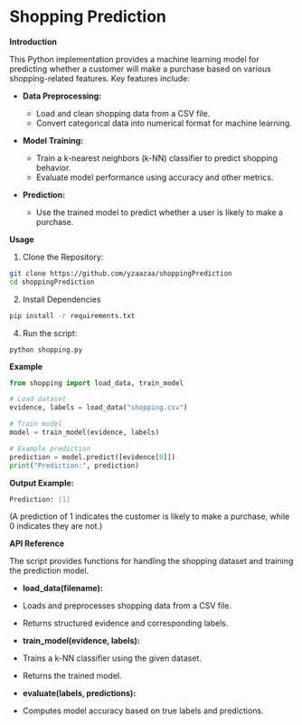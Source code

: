 # Shopping Prediction

**Introduction**

This Python implementation provides a machine learning model for predicting whether a customer will make a purchase based on various shopping-related features. Key features include:

* **Data Preprocessing:**
  * Load and clean shopping data from a CSV file.
  * Convert categorical data into numerical format for machine learning.

* **Model Training:**
  * Train a k-nearest neighbors (k-NN) classifier to predict shopping behavior.
  * Evaluate model performance using accuracy and other metrics.

* **Prediction:**
  * Use the trained model to predict whether a user is likely to make a purchase.

**Usage**
1. Clone the Repository:
```bash
git clone https://github.com/yzaazaa/shoppingPrediction
cd shoppingPrediction
```
2. Install Dependencies

```bash
pip install -r requirements.txt
```
4. Run the script:
```
python shopping.py
```
**Example**
```python
from shopping import load_data, train_model

# Load dataset
evidence, labels = load_data("shopping.csv")

# Train model
model = train_model(evidence, labels)

# Example prediction
prediction = model.predict([evidence[0]])
print("Prediction:", prediction)
```

**Output Example:**
```bash
Prediction: [1]
```
(A prediction of 1 indicates the customer is likely to make a purchase, while 0 indicates they are not.)

**API Reference**

The script provides functions for handling the shopping dataset and training the prediction model.

* **load_data(filename):**

* Loads and preprocesses shopping data from a CSV file.
* Returns structured evidence and corresponding labels.

* **train_model(evidence, labels):**

* Trains a k-NN classifier using the given dataset.
* Returns the trained model.

* **evaluate(labels, predictions):**

* Computes model accuracy based on true labels and predictions.